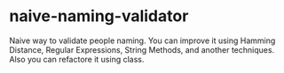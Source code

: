 # naive-naming-validator
Naive way to validate people naming. You can improve it using Hamming Distance, Regular Expressions, String Methods, and another techniques. Also you can refactore it using class.
